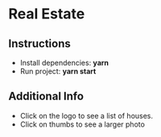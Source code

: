 # Real Estate

## Instructions

* Install dependencies: **yarn**
* Run project: **yarn start**

## Additional Info

* Click on the logo to see a list of houses.
* Click on thumbs to see a larger photo
